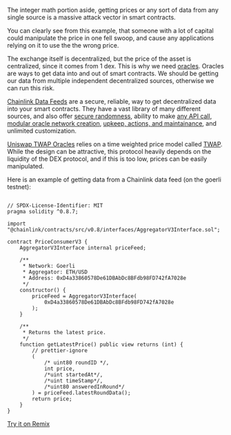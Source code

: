 The integer math portion aside, getting prices or any sort of data from any single source is a massive attack vector in smart contracts. 

You can clearly see from this example, that someone with a lot of capital could manipulate the price in one fell swoop, and cause any applications relying on it to use the the wrong price.

The exchange itself is decentralized, but the price of the asset is centralized, since it comes from 1 dex. This is why we need [oracles](https://betterprogramming.pub/what-is-a-blockchain-oracle-f5ccab8dbd72?source=friends_link&sk=d921a38466df8a9176ed8dd767d8c77d). Oracles are ways to get data into and out of smart contracts. We should be getting our data from multiple independent decentralized sources, otherwise we can run this risk. 

[Chainlink Data Feeds](https://docs.chain.link/docs/get-the-latest-price) are a secure, reliable, way to get decentralized data into your smart contracts. They have a vast library of many different sources, and also offer [secure randomness](https://docs.chain.link/docs/chainlink-vrf), ability to make [any API call](https://docs.chain.link/docs/make-a-http-get-request), [modular oracle network creation](https://docs.chain.link/docs/architecture-decentralized-model), [upkeep, actions, and maintainance](https://docs.chain.link/chainlink-automation/introduction), and unlimited customization. 

[Uniswap TWAP Oracles](https://docs.uniswap.org/contracts/v2/concepts/core-concepts/oracles) relies on a time weighted price model called [TWAP](https://en.wikipedia.org/wiki/Time-weighted_average_price#). While the design can be attractive, this protocol heavily depends on the liquidity of the DEX protocol, and if this is too low, prices can be easily manipulated. 


Here is an example of getting data from a Chainlink data feed (on the goerli testnet):
```

// SPDX-License-Identifier: MIT
pragma solidity ^0.8.7;

import "@chainlink/contracts/src/v0.8/interfaces/AggregatorV3Interface.sol";

contract PriceConsumerV3 {
    AggregatorV3Interface internal priceFeed;

    /**
     * Network: Goerli
     * Aggregator: ETH/USD
     * Address: 0xD4a33860578De61DBAbDc8BFdb98FD742fA7028e
     */
    constructor() {
        priceFeed = AggregatorV3Interface(
            0xD4a33860578De61DBAbDc8BFdb98FD742fA7028e
        );
    }

    /**
     * Returns the latest price.
     */
    function getLatestPrice() public view returns (int) {
        // prettier-ignore
        (
            /* uint80 roundID */,
            int price,
            /*uint startedAt*/,
            /*uint timeStamp*/,
            /*uint80 answeredInRound*/
        ) = priceFeed.latestRoundData();
        return price;
    }
}

```
[Try it on Remix](https://remix.ethereum.org/#url=https://docs.chain.link/samples/PriceFeeds/PriceConsumerV3.sol)
